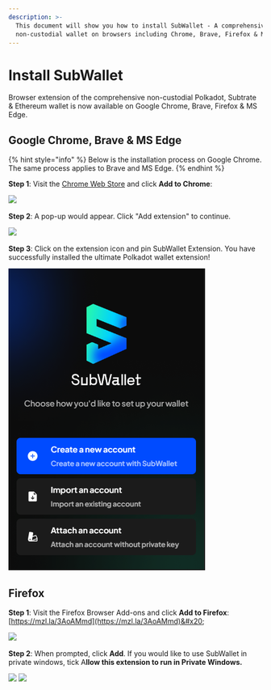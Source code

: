 ```yaml
---
description: >-
  This document will show you how to install SubWallet - A comprehensive
  non-custodial wallet on browsers including Chrome, Brave, Firefox & MS Edge.
---
```


# Install SubWallet

Browser extension of the comprehensive non-custodial Polkadot, Subtrate & Ethereum wallet is now available on Google Chrome, Brave, Firefox & MS Edge.

## Google Chrome, Brave & MS Edge <a href="#google-chrome-brave-and-ms-edge" id="google-chrome-brave-and-ms-edge"></a>

{% hint style="info" %}
Below is the installation process on Google Chrome. The same process applies to Brave and MS Edge.&#x20;
{% endhint %}

**Step 1**: Visit the [Chrome Web Store](https://chrome.google.com/webstore/detail/subwallet-polkadot-extens/onhogfjeacnfoofkfgppdlbmlmnplgbn) and click **Add to Chrome**:

![](<../../.gitbook/assets/Screenshot 2023-05-20 161441.png>)

**Step 2**: A pop-up would appear. Click "Add extension" to continue.&#x20;

![](<../../.gitbook/assets/Screenshot 2023-05-20 161800.png>)

**Step 3**: Click on the extension icon and pin SubWallet Extension. You have successfully installed the ultimate Polkadot wallet extension!

![](<../../.gitbook/assets/image (1549).png>)

## Firefox

**Step 1**: Visit the Firefox Browser Add-ons and click **Add to Firefox**: [https://mzl.la/3AoAMmd](https://mzl.la/3AoAMmd)&#x20;

![](<../../.gitbook/assets/Screenshot\_16 (1).png>)

**Step 2**: When prompted, click **Add**. If you would like to use SubWallet in private windows, tick A**llow this extension to run in Private Windows.**&#x20;

![](../../.gitbook/assets/Screenshot\_18.png) ![](../../.gitbook/assets/Screenshot\_19.png)
